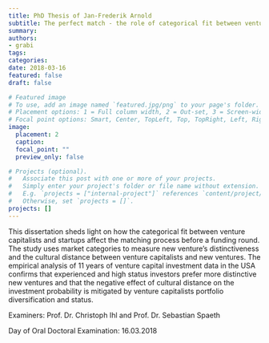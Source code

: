 ```yaml
---
title: PhD Thesis of Jan-Frederik Arnold
subtitle: The perfect match - the role of categorical fit between venture capitalists and their startup investments
summary: 
authors:
- grabi
tags:
categories:
date: 2018-03-16
featured: false
draft: false

# Featured image
# To use, add an image named `featured.jpg/png` to your page's folder.
# Placement options: 1 = Full column width, 2 = Out-set, 3 = Screen-width
# Focal point options: Smart, Center, TopLeft, Top, TopRight, Left, Right, BottomLeft, Bottom, BottomRight
image:
  placement: 2
  caption:
  focal_point: ""
  preview_only: false

# Projects (optional).
#   Associate this post with one or more of your projects.
#   Simply enter your project's folder or file name without extension.
#   E.g. `projects = ["internal-project"]` references `content/project/deep-learning/index.md`.
#   Otherwise, set `projects = []`.
projects: []
---
```


This dissertation sheds light on how the categorical fit between venture capitalists and startups affect the matching process before a funding round. The study uses market categories to measure new venture’s distinctiveness and the cultural distance between venture capitalists and new ventures. The empirical analysis of 11 years of venture capital investment data in the USA confirms that experienced and high status investors prefer more distinctive new ventures and that the negative effect of cultural distance on the investment probability is mitigated by venture capitalists portfolio diversification and status.

Examiners: Prof. Dr. Christoph Ihl and Prof. Dr. Sebastian Spaeth

Day of Oral Doctoral Examination: 16.03.2018
